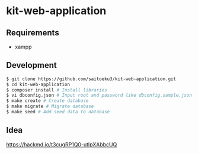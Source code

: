 # kit-web-application

## Requirements

- xampp

## Development

```bash
$ git clone https://github.com/saitoeku3/kit-web-application.git
$ cd kit-web-application
$ composer install # Install libraries
$ vi dbconfig.json # Input root and password like dbconfig.sample.json
$ make create # Create database
$ make migrate # Migrate database
$ make seed # Add seed data to database
```

## Idea

https://hackmd.io/t3cugRP1Q0-utlpXAbbcUQ
